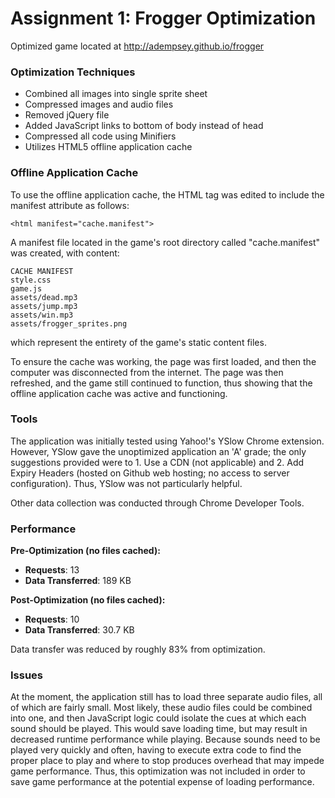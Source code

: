 # Assignment 1: Frogger Optimization

Optimized game located at http://adempsey.github.io/frogger

### Optimization Techniques

- Combined all images into single sprite sheet
- Compressed images and audio files
- Removed jQuery file
- Added JavaScript links to bottom of body instead of head
- Compressed all code using Minifiers 
- Utilizes HTML5 offline application cache

### Offline Application Cache

To use the offline application cache, the HTML tag was edited to include the manifest attribute as follows: 

	<html manifest="cache.manifest">
	
A manifest file located in the game's root directory called "cache.manifest" was created, with content:

	CACHE MANIFEST
	style.css
	game.js
	assets/dead.mp3
	assets/jump.mp3
	assets/win.mp3
	assets/frogger_sprites.png
	
which represent the entirety of the game's static content files.

To ensure the cache was working, the page was first loaded, and then the computer was disconnected from the internet. The page was then refreshed, and the game still continued to function, thus showing that the offline application cache was active and functioning.

### Tools

The application was initially tested using Yahoo!'s YSlow Chrome extension. However, YSlow gave the unoptimized application an 'A' grade; the only suggestions provided were to 1. Use a CDN (not applicable) and 2. Add Expiry Headers (hosted on Github web hosting; no access to server configuration). Thus, YSlow was not particularly helpful.

Other data collection was conducted through Chrome Developer Tools.

### Performance
**Pre-Optimization (no files cached):**

- **Requests**: 13
- **Data Transferred**: 189 KB

**Post-Optimization (no files cached):**

- **Requests**: 10
- **Data Transferred**: 30.7 KB

Data transfer was reduced by roughly 83% from optimization.

### Issues

At the moment, the application still has to load three separate audio files, all of which are fairly small. Most likely, these audio files could be combined into one, and then JavaScript logic could isolate the cues at which each sound should be played. This would save loading time, but may result in decreased runtime performance while playing. Because sounds need to be played very quickly and often, having to execute extra code to find the proper place to play and where to stop produces overhead that may impede game performance. Thus, this optimization was not included in order to save game performance at the potential expense of loading performance.
